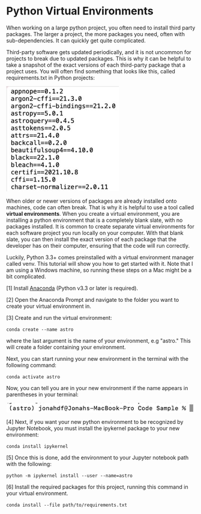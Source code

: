 <h1>Python Virtual Environments</h1>

When working on a large python project, you often need to install third party packages. The larger a project, the more packages you need, often with sub-dependencies. It can quickly get quite complicated. 

Third-party software gets updated periodically, and it is not uncommon for projects to break due to updated packages. This is why it can be helpful to take a snapshot of the exact versions of each third-party package that a project uses. You will often find something that looks like this, called requirements.txt in Python projects:

![requirements.txt](images/requirements.txt.jog.jpg)

When older or newer versions of packages are already installed onto machines, code can often break. That is why it is helpful to use a tool called **virtual environments**. When you create a virtual environment, you are installing a python environment that is a completely blank slate, with no packages installed. It is common to create separate virtual environments for each software project you run locally on your computer. With that blank slate, you can then install the exact version of each package that the developer has on their computer, ensuring that the code will run correctly.

Luckily, Python 3.3+ comes preinstalled with a virtual environment manager called venv. This tutorial will show you how to get started with it. Note that I am using a Windows machine, so running these steps on a Mac might be a bit complicated.

[1] Install [Anaconda](https://repo.anaconda.com/archive/Anaconda3-2022.05-Windows-x86_64.exe) (Python v3.3 or later is required). 

[2] Open the Anaconda Prompt and navigate to the folder you want to create your virtual environment in. 

[3] Create and run the virtual environment:

```
conda create --name astro
```

where the last argument is the name of your environment, e.g "astro." This will create a folder containing your environment.

Next, you can start running your new environment in the terminal with the following command:

```
conda activate astro
```

Now, you can tell you are in your new environment if the name appears in parentheses in your terminal:

![python command line](images/python_environment.jpg)

[4] Next, if you want your new python environment to be recognized by Jupyter Notebook, you must install the ipykernel package to your new environment:

```
conda install ipykernel
```

[5] Once this is done, add the environment to your Jupyter notebook path with the following:

```
python -m ipykernel install --user --name=astro
```

[6] Install the required packages for this project, running this command in your virtual environment.

```
conda install --file path/to/requirements.txt
```
